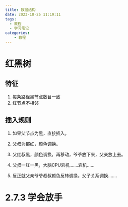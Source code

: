 ```yaml
---
title: 数据结构
date: 2023-10-25 11:19:11
tags:
  - 教程
  - 学习笔记
categories:
	- 教程
---
```


# 红黑树

## 特征

1. 每条路径黑节点数目一致
2. 红节点不相邻

## 插入规则

1. 如果父节点为黑，直接插入。

2. 父叔为都红，颜色调换。

3. 父红叔黑，颜色调换，再移动，爷爷放下来，父亲放上去。

4. 父叔一红一黑，大脑CPU宕机.......宕机......

5. 反正就父亲爷爷叔叔颜色反转调换，父子关系调换.......

   

# 2.7.3 学会放手
